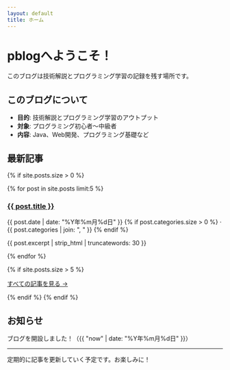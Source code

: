 ```yaml
---
layout: default
title: ホーム
---
```


# pblogへようこそ！

このブログは技術解説とプログラミング学習の記録を残す場所です。

## このブログについて

- **目的**: 技術解説とプログラミング学習のアウトプット
- **対象**: プログラミング初心者〜中級者
- **内容**: Java、Web開発、プログラミング基礎など

## 最新記事

{% if site.posts.size > 0 %}
<div class="post-list">
  {% for post in site.posts limit:5 %}
    <article class="post-item">
      <h3><a href="{{ post.url | relative_url }}">{{ post.title }}</a></h3>
      <p class="post-meta">
        <time datetime="{{ post.date | date_to_xmlschema }}">{{ post.date | date: "%Y年%m月%d日" }}</time>
        {% if post.categories.size > 0 %}
        · {{ post.categories | join: ", " }}
        {% endif %}
      </p>
      <p class="post-excerpt">{{ post.excerpt | strip_html | truncatewords: 30 }}</p>
    </article>
  {% endfor %}
</div>

{% if site.posts.size > 5 %}
<p class="all-posts-link">
  <a href="{{ '/posts/' | relative_url }}">すべての記事を見る &rarr;</a>
</p>
{% endif %}
{% endif %}

## お知らせ

ブログを開設しました！（{{ "now" | date: "%Y年%m月%d日" }}）

---

定期的に記事を更新していく予定です。お楽しみに！ 